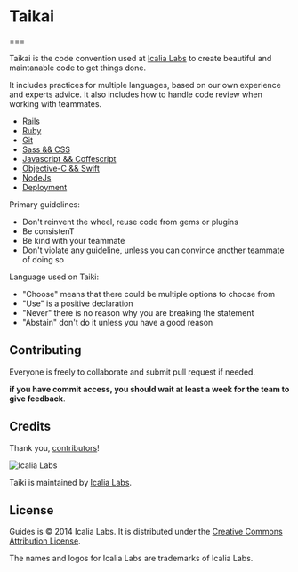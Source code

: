 # Taikai
===

Taikai is the code convention used at [Icalia Labs](http://icalialabs.com) to create beautiful and maintanable code to get things done.

It includes practices for multiple languages, based on our own experience and experts advice. It also includes how to handle code review when working with teammates.

* [Rails]()
* [Ruby]()
* [Git]()
* [Sass && CSS]()
* [Javascript && Coffescript]()
* [Objective-C && Swift]()
* [NodeJs]()
* [Deployment]()

Primary guidelines:

* Don't reinvent the wheel, reuse code from gems or plugins
* Be consistenT
* Be kind with your teammate
* Don't violate any guideline, unless you can convince another teammate of doing so

Language used on Taiki:

* "Choose" means that there could be multiple options to choose from
* "Use" is a positive declaration
* "Never" there is no reason why you are breaking the statement
* "Abstain" don't do it unless you have a good reason


Contributing
------------

Everyone is freely to collaborate and submit pull request if needed.

**if you have commit access, you should wait at least a week for the team to give feedback**.


Credits
-------

Thank you, [contributors](https://github.com/icalialabs/taiki/graphs/contributors)!

![Icalia Labs](https://raw.githubusercontent.com/IcaliaLabs/kaishi/master/logo.png)

Taiki is maintained by [Icalia Labs](http://www.icalialabs.com/team).

License
-------

Guides is © 2014 Icalia Labs. It is distributed under the [Creative Commons
Attribution License](http://creativecommons.org/licenses/by/3.0/).

The names and logos for Icalia Labs are trademarks of Icalia Labs.



